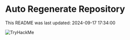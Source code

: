 # Auto Regenerate Repository

This README was last updated: 2024-09-17 17:34:00

 ![TryHackMe](https://tryhackme.com/badge/533634)